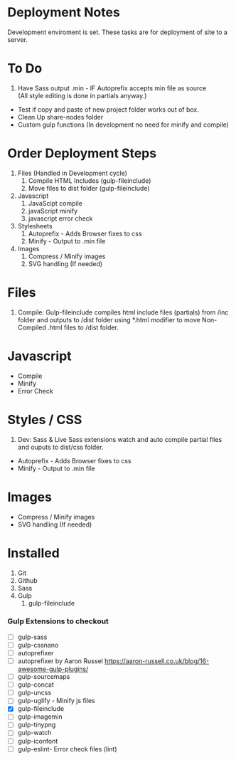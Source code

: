 # Deployment Notes  
 Development enviroment is set. These tasks are for deployment of site to a server.
# To Do
1. Have Sass output .min - IF Autoprefix accepts min file as source   
(All style editing is done in partials anyway.)

- Test if copy and paste of new project folder works out of box.
- Clean Up share-nodes folder 
- Custom gulp functions (In development no need for minify and compile)

# Order Deployment Steps
1. Files (Handled in Development cycle)     
    1. Compile HTML Includes (gulp-fileinclude)
    1. Move files to dist folder (gulp-fileinclude)
1. Javascript
    1. JavaScipt compile
    1. javaScript minify
    1. javascript error check
1. Stylesheets
    1. Autoprefix - Adds Browser fixes to css
    1. Minify - Output to .min file
1. Images
    1. Compress / Minify images
    1. SVG handling (If needed)

# Files
1. Compile: Gulp-fileinclude compiles html include files (partials) from /inc folder and outputs to /dist folder using *.html modifier to move Non-Compiled .html files to /dist folder.

# Javascript
- Compile
- Minify
- Error Check

# Styles / CSS
1. Dev: Sass & Live Sass extensions watch and auto compile partial files and ouputs to dist/css folder. 
- Autoprefix - Adds Browser fixes to css
- Minify - Output to .min file

# Images
- Compress / Minify images
- SVG handling (If needed)

# Installed
1. Git
1. Github
1. Sass
1. Gulp
    1. gulp-fileinclude

### Gulp Extensions to checkout
- [ ] gulp-sass
- [ ] gulp-cssnano
- [ ] autoprefixer
- [ ] autoprefixer by Aaron Russel https://aaron-russell.co.uk/blog/16-awesome-gulp-plugins/
- [ ] gulp-sourcemaps
- [ ] gulp-concat
- [ ] gulp-uncss
- [ ] gulp-uglify - Minify js files
- [x] gulp-fileinclude
- [ ] gulp-imagemin
- [ ] gulp-tinypng
- [ ] gulp-watch
- [ ] gulp-iconfont  
- [ ] gulp-eslint- Error check files (lint) 